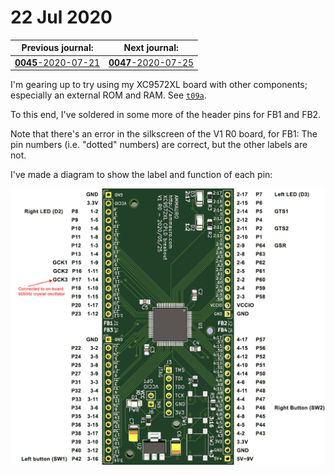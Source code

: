 # 22 Jul 2020

| Previous journal: | Next journal: |
|-|-|
| [**0045**-2020-07-21](./0045-2020-07-21.md) | [**0047**-2020-07-25](./0047-2020-07-25.md) |


I'm gearing up to try using my XC9572XL board with other components; especially an external ROM and RAM. See [`t09a`](https://github.com/algofoogle/sandpit/blob/6a654648bef9ded7e5a8ed575240eef6dd2941a2/fpga/XC9572XL/test09/t09a/test09a.v).

To this end, I've soldered in some more of the header pins for FB1 and FB2.

Note that there's an error in the silkscreen of the V1 R0 board, for FB1: The pin numbers (i.e. "dotted" numbers) are correct, but the other labels are not.

I've made a diagram to show the label and function of each pin:

![XC9572XL CPLD breakout V1 R0 pinout](i/0046-pinout.png)
